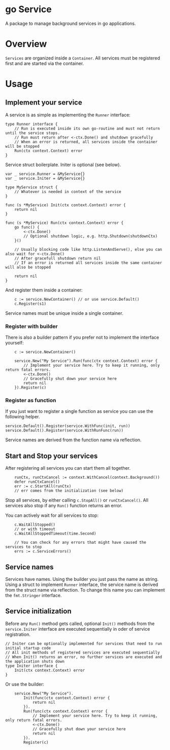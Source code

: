 # go Service

A package to manage background services in go applications.


# Overview

`Services` are organized inside a `Container`. 
All services must be registered first and are started via the container.



# Usage


## Implement your service 

A service is as simple as implementing the `Runner` interface:

```
type Runner interface {
	// Run is executed inside its own go-routine and must not return until the service stops.
	// Run must return after <-ctx.Done() and shutdown gracefully
	// When an error is returned, all services inside the container will be stopped
	Run(ctx context.Context) error
}
```

Service struct boilerplate. Initer is optional (see below).
```
var _ service.Runner = &MyService{}
var _ service.Initer = &MyService{}

type MyService struct {
	// Whatever is needed in context of the service
}

func (s *MyService) Init(ctx context.Context) error {
	return nil
}

func (s *MyService) Run(ctx context.Context) error {
	go func() {
		<-ctx.Done()
		// Optional shutdown logic, e.g. http.Shutdown(shutdownCtx)
	}()
	
	// Usually blocking code like http.ListenAndServe(), else you can also wait for <-ctx.Done()
	// After gracefull shutdown return nil
	// If an error is returned all services inside the same container will also be stopped
	
	return nil
}
```

And register them inside a container:

```
	c := service.NewContainer() // or use service.Default()
	c.Register(s1)
```

Service names must be unique inside a single container.

### Register with builder
There is also a builder pattern if you prefer not to implement the interface yourself:

```
	c := service.NewContainer()
	
	service.New("My Service").Run(func(ctx context.Context) error {
		// Implement your service here. Try to keep it running, only return fatal errors.
		<-ctx.Done()
		// Gracefully shut down your service here
		return nil
	}).Register(c)
```

### Register as function
If you just want to register a single function as service you can use the following helper.

```
service.Default().Register(service.WithFunc(init, run))
service.Default().Register(service.WithRunFunc(run))
```

Service names are derived from the function name via reflection.

## Start and Stop your services

After registering all services you can start them all together.

```
	runCtx, runCtxCancel := context.WithCancel(context.Background())
	defer runCtxCancel()
	err := c.StartAll(runCtx)
	// err comes from the initialization (see below)
```

Stop all services, by either calling `c.StopAll()` or `runCtxCancel()`.
All services also stop if any `Run()` function returns an error.

You can actively wait for all services to stop:

```
	c.WaitAllStopped()
	// or with timeout
	c.WaitAllStoppedTimeout(time.Second)

	// You can check for any errors that might have caused the services to stop
	errs := c.ServiceErrors()
```

## Service names

Services have names. Using the builder you just pass the name as string. 
Using a struct to implement `Runner` interface, the service name is derived from the struct name via reflection.
To change this name you can implement the `fmt.Stringer` interface.

## Service initialization

Before any `Run()` method gets called, 
optional `Init()` methods from the `service.Initer` interface are executed sequentially
in oder of service registration.

```
// Initer can be optionally implemented for services that need to run initial startup code
// All init methods of registered services are executed sequentially
// When Init() returns an error, no further services are executed and the application shuts down
type Initer interface {
	Init(ctx context.Context) error
}
```

Or use the builder:

```
	service.New("My Service").
		Init(func(ctx context.Context) error {
			return nil
		}).
		Run(func(ctx context.Context) error {
			// Implement your service here. Try to keep it running, only return fatal errors.
			<-ctx.Done()
			// Gracefully shut down your service here
			return nil
		}).
		Register(c)
```

